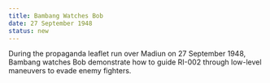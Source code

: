 ```yaml
---
title: Bambang Watches Bob
date: 27 September 1948 
status: new
---
```


During the propaganda leaflet run over Madiun on 27 September 1948,
Bambang watches Bob demonstrate how to guide RI-002 through low-level
maneuvers to evade enemy fighters.
